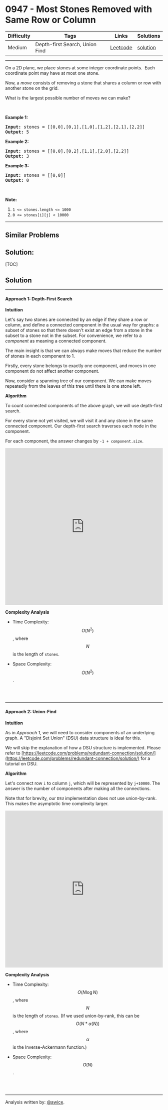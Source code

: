 # 0947 - Most Stones Removed with Same Row or Column

Difficulty  | Tags | Links | Solutions
----------- | ---- | ----- | -----
Medium | Depth-first Search, Union Find | [Leetcode](https://leetcode.com/problems/most-stones-removed-with-same-row-or-column) | [solution](https://leetcode.com/problems/most-stones-removed-with-same-row-or-column/solution/)


-----------

<p>On a 2D plane, we place stones at some integer coordinate points.&nbsp; Each coordinate point may have at most one stone.</p>

<p>Now, a <em>move</em> consists of removing a stone&nbsp;that shares a column or row with another stone on the grid.</p>

<p>What is the largest possible number of moves we can make?</p>

<p>&nbsp;</p>

<div>
<p><strong>Example 1:</strong></p>

<pre>
<strong>Input: </strong>stones = <span id="example-input-1-2">[[0,0],[0,1],[1,0],[1,2],[2,1],[2,2]]</span>
<strong>Output: </strong>5
</pre>

<div>
<p><strong>Example 2:</strong></p>

<pre>
<strong>Input: </strong>stones = <span id="example-input-2-2">[[0,0],[0,2],[1,1],[2,0],[2,2]]</span>
<strong>Output: </strong>3
</pre>

<div>
<p><strong>Example 3:</strong></p>

<pre>
<strong>Input: </strong>stones = <span id="example-input-3-2">[[0,0]]</span>
<strong>Output: </strong>0
</pre>

<p>&nbsp;</p>

<p><strong><span>Note:</span></strong></p>

<ol>
	<li><code>1 &lt;= stones.length &lt;= 1000</code></li>
	<li><code>0 &lt;= stones[i][j] &lt; 10000</code></li>
</ol>
</div>
</div>
</div>


-----------


## Similar Problems




## Solution:

[TOC]

## Solution
---
#### Approach 1: Depth-First Search

**Intuition**

Let's say two stones are connected by an edge if they share a row or column, and define a connected component in the usual way for graphs: a subset of stones so that there doesn't exist an edge from a stone in the subset to a stone not in the subset.  For convenience, we refer to a *component* as meaning a connected component.

The main insight is that we can always make moves that reduce the number of stones in each component to 1.

Firstly, every stone belongs to exactly one component, and moves in one component do not affect another component.

Now, consider a spanning tree of our component.  We can make moves repeatedly from the leaves of this tree until there is one stone left.

**Algorithm**

To count connected components of the above graph, we will use depth-first search.

For every stone not yet visited, we will visit it and any stone in the same connected component.  Our depth-first search traverses each node in the component.

For each component, the answer changes by `-1 + component.size`.

<iframe src="https://leetcode.com/playground/vFbGLUPW/shared" frameBorder="0" width="100%" height="500" name="vFbGLUPW"></iframe>

**Complexity Analysis**

* Time Complexity:  $$O(N^2)$$, where $$N$$ is the length of `stones`.

* Space Complexity:  $$O(N^2)$$.
<br />
<br />


---
#### Approach 2: Union-Find

**Intuition**

As in *Approach 1*, we will need to consider components of an underlying graph.  A "Disjoint Set Union" (DSU) data structure is ideal for this.

We will skip the explanation of how a DSU structure is implemented.  Please refer to [https://leetcode.com/problems/redundant-connection/solution/](https://leetcode.com/problems/redundant-connection/solution/) for a tutorial on DSU.

**Algorithm**

Let's connect row `i` to column `j`, which will be represented by `j+10000`.  The answer is the number of components after making all the connections.

Note that for brevity, our `DSU` implementation does not use union-by-rank.  This makes the asymptotic time complexity larger.

<iframe src="https://leetcode.com/playground/hhTCv59W/shared" frameBorder="0" width="100%" height="500" name="hhTCv59W"></iframe>

**Complexity Analysis**

* Time Complexity:  $$O(N \log N)$$, where $$N$$ is the length of `stones`.  (If we used union-by-rank, this can be $$O(N * \alpha(N))$$, where $$\alpha$$ is the Inverse-Ackermann function.)

* Space Complexity:  $$O(N)$$.
<br />
<br />


---


Analysis written by: [@awice](https://leetcode.com/awice).
